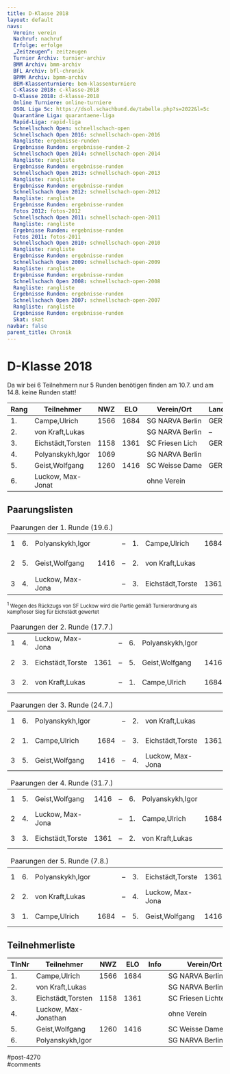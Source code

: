```yaml
---
title: D-Klasse 2018 
layout: default
navs:
  Verein: verein
  Nachruf: nachruf
  Erfolge: erfolge
  „Zeitzeugen“: zeitzeugen
  Turnier Archiv: turnier-archiv
  BMM Archiv: bmm-archiv
  BFL Archiv: bfl-chronik
  BPMM Archiv: bpmm-archiv
  BEM-Klassenturniere: bem-klassenturniere
  C-Klasse 2018: c-klasse-2018
  D-Klasse 2018: d-klasse-2018
  Online Turniere: online-turniere
  DSOL Liga 5c: https://dsol.schachbund.de/tabelle.php?s=2022&l=5c
  Quarantäne Liga: quarantaene-liga
  Rapid-Liga: rapid-liga
  Schnellschach Open: schnellschach-open
  Schnellschach Open 2016: schnellschach-open-2016
  Rangliste: ergebnisse-runden
  Ergebnisse Runden: ergebnisse-runden-2
  Schnellschach Open 2014: schnellschach-open-2014
  Rangliste: rangliste
  Ergebnisse Runden: ergebnisse-runden
  Schnellschach Open 2013: schnellschach-open-2013
  Rangliste: rangliste
  Ergebnisse Runden: ergebnisse-runden
  Schnellschach Open 2012: schnellschach-open-2012
  Rangliste: rangliste
  Ergebnisse Runden: ergebnisse-runden
  Fotos 2012: fotos-2012
  Schnellschach Open 2011: schnellschach-open-2011
  Rangliste: rangliste
  Ergebnisse Runden: ergebnisse-runden
  Fotos 2011: fotos-2011
  Schnellschach Open 2010: schnellschach-open-2010
  Rangliste: rangliste
  Ergebnisse Runden: ergebnisse-runden
  Schnellschach Open 2009: schnellschach-open-2009
  Rangliste: rangliste
  Ergebnisse Runden: ergebnisse-runden
  Schnellschach Open 2008: schnellschach-open-2008
  Rangliste: rangliste
  Ergebnisse Runden: ergebnisse-runden
  Schnellschach Open 2007: schnellschach-open-2007
  Rangliste: rangliste
  Ergebnisse Runden: ergebnisse-runden
  Skat: skat
navbar: false
parent_title: Chronik
---
```

<div class="post-4270 page type-page status-publish hentry" id="post-4270">
<h1 class="entry-title">D-Klasse 2018</h1>
<div class="entry-content">
<p>Da wir bei 6 Teilnehmern nur 5 Runden benötigen finden am 10.7. und am 14.8. keine Runden statt!</p>
<table class="clean swiss">
<thead>
<tr>
<th>Rang</th>
<th>Teilnehmer</th>
<th>NWZ</th>
<th>ELO</th>
<th>Verein/Ort</th>
<th>Land</th>
<th>S</th>
<th>R</th>
<th>V</th>
<th>Punkte</th>
<th>SoBer</th>
<th>Siege</th>
</tr>
</thead>
<tbody>
<tr>
<td>1.</td>
<td>Campe,Ulrich</td>
<td>1566</td>
<td>1684</td>
<td>SG NARVA Berlin</td>
<td>GER</td>
<td>4</td>
<td>0</td>
<td>1</td>
<td>4.0</td>
<td>8.00</td>
<td>4</td>
</tr>
<tr>
<td>2.</td>
<td>von Kraft,Lukas</td>
<td></td>
<td></td>
<td>SG NARVA Berlin</td>
<td>–</td>
<td>4</td>
<td>0</td>
<td>1</td>
<td>4.0</td>
<td>7.00</td>
<td>4</td>
</tr>
<tr>
<td>3.</td>
<td>Eichstädt,Torsten</td>
<td>1158</td>
<td>1361</td>
<td>SC Friesen Lich</td>
<td>GER</td>
<td>3</td>
<td>0</td>
<td>2</td>
<td>3.0</td>
<td>5.50</td>
<td>3</td>
</tr>
<tr>
<td>4.</td>
<td>Polyanskykh,Igor</td>
<td>1069</td>
<td></td>
<td>SG NARVA Berlin</td>
<td></td>
<td>2</td>
<td>1</td>
<td>2</td>
<td>2.5</td>
<td>3.75</td>
<td>2</td>
</tr>
<tr>
<td>5.</td>
<td>Geist,Wolfgang</td>
<td>1260</td>
<td>1416</td>
<td>SC Weisse Dame</td>
<td>GER</td>
<td>1</td>
<td>1</td>
<td>3</td>
<td>1.5</td>
<td>1.25</td>
<td>1</td>
</tr>
<tr>
<td>6.</td>
<td>Luckow, Max-Jonat</td>
<td></td>
<td></td>
<td>ohne Verein</td>
<td></td>
<td>0</td>
<td>0</td>
<td>5</td>
<td>0.0</td>
<td>0.00</td>
<td>0</td>
</tr>
</tbody>
</table>
<h2>Paarungslisten</h2>
<table class="clean swiss">
<thead>
<tr>
<td colspan="11">Paarungen der 1. Runde (19.6.)</td>
</tr>
</thead>
<tbody>
<tr>
<td>1</td>
<td>6.</td>
<td>Polyanskykh,Igor</td>
<td></td>
<td>–</td>
<td>1.</td>
<td>Campe,Ulrich</td>
<td>1684</td>
<td>0 – 1</td>
</tr>
<tr>
<td>2</td>
<td>5.</td>
<td>Geist,Wolfgang</td>
<td>1416</td>
<td>–</td>
<td>2.</td>
<td>von Kraft,Lukas</td>
<td></td>
<td>0 – 1</td>
</tr>
<tr>
<td>3</td>
<td>4.</td>
<td>Luckow, Max-Jona</td>
<td></td>
<td>–</td>
<td>3.</td>
<td>Eichstädt,Torste</td>
<td>1361</td>
<td>1 – 0<sup>1</sup></td>
</tr>
</tbody>
</table>
<p><small><sup>1</sup> Wegen des Rückzugs von SF Luckow wird die Partie gemäß Turnierordnung als kampfloser Sieg für Eichstädt gewertet</small></p>
<table class="clean swiss">
<thead>
<tr>
<td colspan="11">Paarungen der 2. Runde (17.7.)</td>
</tr>
</thead>
<tbody>
<tr>
<td>1</td>
<td>4.</td>
<td>Luckow, Max-Jona</td>
<td></td>
<td>–</td>
<td>6.</td>
<td>Polyanskykh,Igor</td>
<td></td>
<td>– – +</td>
</tr>
<tr>
<td>2</td>
<td>3.</td>
<td>Eichstädt,Torste</td>
<td>1361</td>
<td>–</td>
<td>5.</td>
<td>Geist,Wolfgang</td>
<td>1416</td>
<td>1 – 0</td>
</tr>
<tr>
<td>3</td>
<td>2.</td>
<td>von Kraft,Lukas</td>
<td></td>
<td>–</td>
<td>1.</td>
<td>Campe,Ulrich</td>
<td>1684</td>
<td>0 – 1</td>
</tr>
</tbody>
</table>
<table class="clean swiss">
<thead>
<tr>
<td colspan="11">Paarungen der 3. Runde (24.7.)</td>
</tr>
</thead>
<tbody>
<tr>
<td>1</td>
<td>6.</td>
<td>Polyanskykh,Igor</td>
<td></td>
<td>–</td>
<td>2.</td>
<td>von Kraft,Lukas</td>
<td></td>
<td>0 – 1</td>
</tr>
<tr>
<td>2</td>
<td>1.</td>
<td>Campe,Ulrich</td>
<td>1684</td>
<td>–</td>
<td>3.</td>
<td>Eichstädt,Torste</td>
<td>1361</td>
<td>0 – 1</td>
</tr>
<tr>
<td>3</td>
<td>5.</td>
<td>Geist,Wolfgang</td>
<td>1416</td>
<td>–</td>
<td>4.</td>
<td>Luckow, Max-Jona</td>
<td></td>
<td>+ – –</td>
</tr>
</tbody>
</table>
<table class="clean swiss">
<thead>
<tr>
<td colspan="11">Paarungen der 4. Runde (31.7.)</td>
</tr>
</thead>
<tbody>
<tr>
<td>1</td>
<td>5.</td>
<td>Geist,Wolfgang</td>
<td>1416</td>
<td>–</td>
<td>6.</td>
<td>Polyanskykh,Igor</td>
<td></td>
<td>½ – ½</td>
</tr>
<tr>
<td>2</td>
<td>4.</td>
<td>Luckow, Max-Jona</td>
<td></td>
<td>–</td>
<td>1.</td>
<td>Campe,Ulrich</td>
<td>1684</td>
<td>– – +</td>
</tr>
<tr>
<td>3</td>
<td>3.</td>
<td>Eichstädt,Torste</td>
<td>1361</td>
<td>–</td>
<td>2.</td>
<td>von Kraft,Lukas</td>
<td></td>
<td>0 – 1</td>
</tr>
</tbody>
</table>
<table class="clean swiss">
<thead>
<tr>
<td colspan="11">Paarungen der 5. Runde (7.8.)</td>
</tr>
</thead>
<tbody>
<tr>
<td>1</td>
<td>6.</td>
<td>Polyanskykh,Igor</td>
<td></td>
<td>–</td>
<td>3.</td>
<td>Eichstädt,Torste</td>
<td>1361</td>
<td>1 – 0</td>
</tr>
<tr>
<td>2</td>
<td>2.</td>
<td>von Kraft,Lukas</td>
<td></td>
<td>–</td>
<td>4.</td>
<td>Luckow, Max-Jona</td>
<td></td>
<td>+ – –</td>
</tr>
<tr>
<td>3</td>
<td>1.</td>
<td>Campe,Ulrich</td>
<td>1684</td>
<td>–</td>
<td>5.</td>
<td>Geist,Wolfgang</td>
<td>1416</td>
<td>1 – 0</td>
</tr>
</tbody>
</table>
<h2>Teilnehmerliste</h2>
<table class="clean swiss footable">
<thead>
<tr>
<th>TlnNr</th>
<th>Teilnehmer</th>
<th>NWZ</th>
<th>ELO</th>
<th>Info</th>
<th>Verein/Ort</th>
<th>Land</th>
<th>Geburt</th>
</tr>
</thead>
<tbody>
<tr>
<td>1.</td>
<td>Campe,Ulrich</td>
<td>1566</td>
<td>1684</td>
<td></td>
<td>SG NARVA Berlin</td>
<td>GER</td>
<td>1957</td>
</tr>
<tr>
<td>2.</td>
<td>von Kraft,Lukas</td>
<td></td>
<td></td>
<td></td>
<td>SG NARVA Berlin</td>
<td>–</td>
<td>1978</td>
</tr>
<tr>
<td>3.</td>
<td>Eichstädt,Torsten</td>
<td>1158</td>
<td>1361</td>
<td></td>
<td>SC Friesen Lichtenbe</td>
<td>GER</td>
<td>1966</td>
</tr>
<tr>
<td>4.</td>
<td>Luckow, Max-Jonathan</td>
<td></td>
<td></td>
<td></td>
<td>ohne Verein</td>
<td></td>
<td></td>
</tr>
<tr>
<td>5.</td>
<td>Geist,Wolfgang</td>
<td>1260</td>
<td>1416</td>
<td></td>
<td>SC Weisse Dame (Berl</td>
<td>GER</td>
<td>1946</td>
</tr>
<tr>
<td>6.</td>
<td>Polyanskykh,Igor</td>
<td></td>
<td></td>
<td></td>
<td>SG NARVA Berlin</td>
<td></td>
<td>1986</td>
</tr>
</tbody>
</table>
</div><!-- .entry-content -->
</div> #post-4270 
<div id="comments">
</div> #comments 
